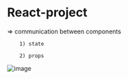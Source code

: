 # React-project


=> communication between components

        1) state

        2) props


![image](https://user-images.githubusercontent.com/22720434/113455352-3dcfd780-93bf-11eb-9f6c-fb4b6108c938.png)

